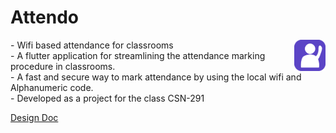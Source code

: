 # Attendo
  <img align = "right" src = "https://github.com/Attendo-App/Attendo/blob/master/assets/images/icon-flat.png" width = 10%>
- Wifi based attendance for classrooms<br>
- A flutter application for streamlining the attendance marking procedure in classrooms. <br>
- A fast and secure way to mark attendance by using the local wifi and Alphanumeric code. <br>
- Developed as a project for the class CSN-291 <br>

[Design Doc](https://github.com/Org-Placeholder/Documents/blob/main/Attendo_design_doc.pdf)
